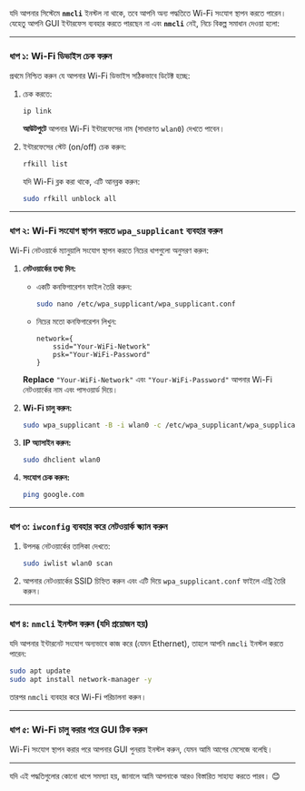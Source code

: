 যদি আপনার সিস্টেমে **`nmcli`** ইনস্টল না থাকে, তবে আপনি অন্য পদ্ধতিতে Wi-Fi সংযোগ স্থাপন করতে পারেন। যেহেতু আপনি GUI ইন্টারফেস ব্যবহার করতে পারছেন না এবং **`nmcli`** নেই, নিচে বিকল্প সমাধান দেওয়া হলো:

---

### ধাপ ১: **Wi-Fi ডিভাইস চেক করুন**
প্রথমে নিশ্চিত করুন যে আপনার Wi-Fi ডিভাইস সঠিকভাবে ডিটেক্ট হচ্ছে:
1. চেক করতে:
   ```bash
   ip link
   ```
   **আউটপুটে** আপনার Wi-Fi ইন্টারফেসের নাম (সাধারণত `wlan0`) দেখতে পাবেন।

2. ইন্টারফেসের স্টেট (on/off) চেক করুন:
   ```bash
   rfkill list
   ```
   যদি Wi-Fi ব্লক করা থাকে, এটি আনব্লক করুন:
   ```bash
   sudo rfkill unblock all
   ```

---

### ধাপ ২: **Wi-Fi সংযোগ স্থাপন করতে `wpa_supplicant` ব্যবহার করুন**
Wi-Fi নেটওয়ার্কে ম্যানুয়ালি সংযোগ স্থাপন করতে নিচের ধাপগুলো অনুসরণ করুন:

1. **নেটওয়ার্কের তথ্য দিন:**
   - একটি কনফিগারেশন ফাইল তৈরি করুন:
     ```bash
     sudo nano /etc/wpa_supplicant/wpa_supplicant.conf
     ```
   - নিচের মতো কনফিগারেশন লিখুন:
     ```
     network={
         ssid="Your-WiFi-Network"
         psk="Your-WiFi-Password"
     }
     ```
   **Replace** `"Your-WiFi-Network"` এবং `"Your-WiFi-Password"` আপনার Wi-Fi নেটওয়ার্কের নাম এবং পাসওয়ার্ড দিয়ে।

2. **Wi-Fi চালু করুন:**
   ```bash
   sudo wpa_supplicant -B -i wlan0 -c /etc/wpa_supplicant/wpa_supplicant.conf
   ```

3. **IP অ্যাসাইন করুন:**
   ```bash
   sudo dhclient wlan0
   ```

4. **সংযোগ চেক করুন:**
   ```bash
   ping google.com
   ```

---

### ধাপ ৩: **`iwconfig` ব্যবহার করে নেটওয়ার্ক স্ক্যান করুন**
1. উপলব্ধ নেটওয়ার্কের তালিকা দেখতে:
   ```bash
   sudo iwlist wlan0 scan
   ```
2. আপনার নেটওয়ার্কের SSID চিহ্নিত করুন এবং এটি দিয়ে `wpa_supplicant.conf` ফাইলে এন্ট্রি তৈরি করুন।

---

### ধাপ ৪: **`nmcli` ইনস্টল করুন (যদি প্রয়োজন হয়)**
যদি আপনার ইন্টারনেট সংযোগ অন্যভাবে কাজ করে (যেমন Ethernet), তাহলে আপনি `nmcli` ইনস্টল করতে পারেন:
```bash
sudo apt update
sudo apt install network-manager -y
```
তারপর `nmcli` ব্যবহার করে Wi-Fi পরিচালনা করুন।

---

### ধাপ ৫: **Wi-Fi চালু করার পরে GUI ঠিক করুন**
Wi-Fi সংযোগ স্থাপন করার পরে আপনার GUI পুনরায় ইনস্টল করুন, যেমন আমি আগের মেসেজে বলেছি।

---

যদি এই পদ্ধতিগুলোর কোনো ধাপে সমস্যা হয়, জানালে আমি আপনাকে আরও বিস্তারিত সাহায্য করতে পারব। 😊